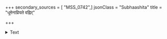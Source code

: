 +++
secondary_sources = [ "MSS_0742",]
jsonClass = "Subhaashita"
title = "धूमेनाव्रियते वह्निर्"

+++

<details><summary>Text</summary>

धूमेनाव्रियते वह्निर् यथादर्शो मलेन च।  
यथोल्बेनावृतो गर्भस् तथा तेनेदमावृतम्॥
</details>
